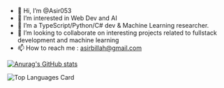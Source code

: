 - 👋 Hi, I’m @Asir053
- 👀 I’m interested in Web Dev and AI
- 🌱 I’m a TypeScript/Python/C# dev & Machine Learning researcher. 
- 💞️ I’m looking to collaborate on interesting projects related to fullstack development and machine learning
- 📫 How to reach me : asirbillah@gmail.com

[![Anurag's GitHub stats](https://github-readme-stats.vercel.app/api?username=Asir053)](https://github.com/anuraghazra/github-readme-stats)

![Top Languages Card](https://github-readme-stats.vercel.app/api/top-langs/?username=shinokada)

<!---
Asir053/Asir053 is a ✨ special ✨ repository because its `README.md` (this file) appears on your GitHub profile.
You can click the Preview link to take a look at your changes.
--->
